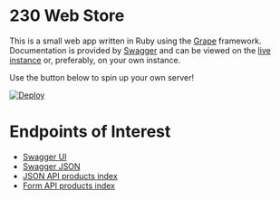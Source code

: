 # 230 Web Store

This is a small web app written in Ruby using the [Grape](http://intridea.github.io/grape/) framework. Documentation is provided by [Swagger](http://swagger.io/) and can be viewed on the [live instance](https://ls-230-web-store-demo.herokuapp.com/v1/products) or, preferably, on your own instance.

Use the button below to spin up your own server!

[![Deploy](https://www.herokucdn.com/deploy/button.png)](https://heroku.com/deploy?template=https://github.com/gotealeaf/web_store)

# Endpoints of Interest

- [Swagger UI](https://ls-230-web-store-demo.herokuapp.com/swagger-ui/index.html)
- [Swagger JSON](https://ls-230-web-store-demo.herokuapp.com/v1/swagger_doc)
- [JSON API products index](https://ls-230-web-store-demo.herokuapp.com/v1/products)
- [Form API products index](https://ls-230-web-store-demo.herokuapp.com/products)
